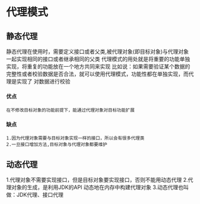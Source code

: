 # 代理模式
## 静态代理
   静态代理在使用时，需要定义接口或者父类,被代理对象(即目标对象)与代理对象一起实现相同的接口或者继承相同的父类
   代理模式的用处就是将重要的功能单独实现，将重复的功能放在一个地方共同来实现
   比如说：如果需要验证某个数据的完整性或者校验数据是否合法，就可以使用代理模式，功能性都在单独实现，而代理是实现了
   对数据进行校验
#### 优点
    在不修改目标对象的功能前提下，能通过代理对象对目标功能扩展
#### 缺点
    1.因为代理对象需要与目标对象实现一样的接口，所以会有很多代理类
    2.一旦接口增加方法,目标对象与代理对象都要维护
    
## 动态代理
   1.代理对象不需要实现接口，但是目标对象要实现接口，否则不能用动态代理
   2.代理对象的生成，是利用JDK的API 动态地在内存中构建代理对象
   3.动态代理也叫做：JDK代理、接口代理